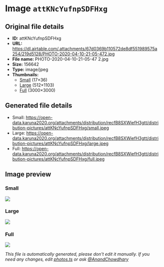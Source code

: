 # Image `attKNcYufnpSDFHxg`

## Original file details

- **ID:** attKNcYufnpSDFHxg
- **URL:** https://dl.airtable.com/.attachments/67d0369b110572de8df551989575a254/219d5128/PHOTO-2020-04-10-21-05-472.jpg
- **File name:** PHOTO-2020-04-10-21-05-47 2.jpg
- **Size:** 156642
- **Type:** image/jpeg
- **Thumbnails:**
  - [Small](https://dl.airtable.com/.attachmentThumbnails/6b8c15ece82cdf0908632935e6c7e38c/3f6f4e7d) (17×36)
  - [Large](https://dl.airtable.com/.attachmentThumbnails/c80594fe3edb1c3879e85f0ea2f3eec0/e06524ed) (512×1103)
  - [Full](https://dl.airtable.com/.attachmentThumbnails/5a1c7a570ae0f8f0a21adb054ba1a1d0/8679c29a) (3000×3000)

## Generated file details

- Small: https://open-data.karuna2020.org/attachments/distribution/recfB8SXWiefH3gtt/distribution-pictures/attKNcYufnpSDFHxg/small.jpeg
- Large: https://open-data.karuna2020.org/attachments/distribution/recfB8SXWiefH3gtt/distribution-pictures/attKNcYufnpSDFHxg/large.jpeg
- Full: https://open-data.karuna2020.org/attachments/distribution/recfB8SXWiefH3gtt/distribution-pictures/attKNcYufnpSDFHxg/full.jpeg

## Image preview

### Small

![](https://open-data.karuna2020.org/attachments/distribution/recfB8SXWiefH3gtt/distribution-pictures/attKNcYufnpSDFHxg/small.jpeg)

### Large

![](https://open-data.karuna2020.org/attachments/distribution/recfB8SXWiefH3gtt/distribution-pictures/attKNcYufnpSDFHxg/large.jpeg)

### Full

![](https://open-data.karuna2020.org/attachments/distribution/recfB8SXWiefH3gtt/distribution-pictures/attKNcYufnpSDFHxg/full.jpeg)

_This file is automatically generated, please don't edit it manually. If you need any changes, edit [photos.ts](/photos.ts) or ask [@AnandChowdhary](https://github.com/AnandChowdhary)_
